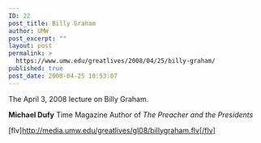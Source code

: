 ```yaml
---
ID: 22
post_title: Billy Graham
author: UMW
post_excerpt: ""
layout: post
permalink: >
  https://www.umw.edu/greatlives/2008/04/25/billy-graham/
published: true
post_date: 2008-04-25 10:53:07
---
```

The April 3, 2008 lecture on Billy Graham.

<strong>Michael Dufy</strong>
Time Magazine
Author of <em>The Preacher and the Presidents</em>

[flv]http://media.umw.edu/greatlives/gl08/billygraham.flv[/flv]